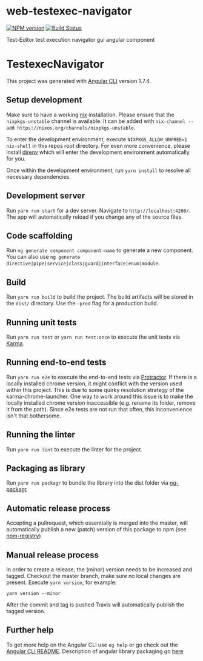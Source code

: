# web-testexec-navigator

[![NPM version][npm-image]][npm-url]
[![Build Status][travis-image]][travis-url]

[npm-image]: https://badge.fury.io/js/%40testeditor%2Ftestexec-navigator.svg
[npm-url]: https://www.npmjs.com/package/@testeditor/testexec-navigator
[travis-image]: https://travis-ci.org/test-editor/web-testexec-navigator.svg?branch=master
[travis-url]: https://travis-ci.org/test-editor/web-testexec-navigator


Test-Editor test execution navigator gui angular component

# TestexecNavigator

This project was generated with [Angular CLI](https://github.com/angular/angular-cli) version 1.7.4.

## Setup development

Make sure to have a working [nix](https://nixos.org/nix/) installation. Please ensure that the `nixpkgs-unstable` channel is available. It
can be added with `nix-channel --add https://nixos.org/channels/nixpkgs-unstable`.

To enter the development environment, execute `NIXPKGS_ALLOW_UNFREE=1 nix-shell` in this repos root directory. For even more convenience,
please install [direnv](https://github.com/direnv/direnv) which will enter the development environment automatically for you.

Once within the development environment, run `yarn install` to resolve all necessary dependencies.

## Development server

Run `yarn run start` for a dev server. Navigate to `http://localhost:4200/`. The app will automatically reload if you change any of the source files.

## Code scaffolding

Run `ng generate component component-name` to generate a new component. You can also use `ng generate directive|pipe|service|class|guard|interface|enum|module`.

## Build

Run `yarn run build` to build the project. The build artifacts will be stored in the `dist/` directory. Use the `-prod` flag for a production build.

## Running unit tests

Run `yarn run test` or `yarn run test:once` to execute the unit tests via [Karma](https://karma-runner.github.io).

## Running end-to-end tests

Run `yarn run e2e` to execute the end-to-end tests via [Protractor](http://www.protractortest.org/).
If there is a locally installed chrome version, it might conflict with the version used within this project. This is due to some quirky resolution strategy of the karma-chrome-launcher. One way to work around this issue is to make the locally installed chrome version inaccessible (e.g. rename its folder, remove it from the path). Since e2e tests are not run that often, this inconvenience isn't that bothersome.

## Running the linter

Run `yarn run lint` to execute the linter for the project.

## Packaging as library

Run `yarn run packagr` to bundle the library into the dist folder via [ng-packagr](https://www.npmjs.com/package/ng-packagr)

## Automatic release process

Accepting a pullrequest, which essentially is merged into the master, will automatically publish a new (patch) version of this package to npm (see [npm-registry](https://www.npmjs.com/package/@testeditor/testexec-navigator))

## Manual release process

In order to create a release, the (minor) version needs to be increased and tagged. Checkout the master branch, make sure no local changes are present. Execute `yarn version`, for example:

```
yarn version --minor
```

After the commit and tag is pushed Travis will automatically publish the tagged version.

## Further help

To get more help on the Angular CLI use `ng help` or go check out the [Angular CLI README](https://github.com/angular/angular-cli/blob/master/README.md).
Description of angular library packaging go [here](https://medium.com/@nikolasleblanc/building-an-angular-4-component-library-with-the-angular-cli-and-ng-packagr-53b2ade0701e)
